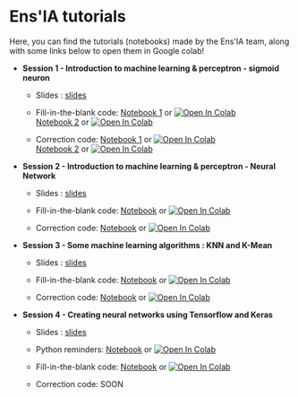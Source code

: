 # Ens'IA tutorials

Here, you can find the tutorials (notebooks) made by the Ens'IA team, along with some links below to open them in Google colab!

- **Session 1 - Introduction to machine learning & perceptron - sigmoid neuron**

  - Slides : [slides](session1/ensia_pres1.pdf)

  - Fill-in-the-blank code: [Notebook 1](https://github.com/YannSia/tutorials/blob/master/session1/session1_part1_perceptron_todo.ipynb) or [![Open In Colab](https://colab.research.google.com/assets/colab-badge.svg)](https://colab.research.google.com/github/yannsia/tutorials/blob/master/session1/session1_part1_perceptron_todo.ipynb)  
    [Notebook 2](https://github.com/YannSia/tutorials/blob/master/session1/session1_part2_signoid_todo.ipynb) or [![Open In Colab](https://colab.research.google.com/assets/colab-badge.svg)](https://colab.research.google.com/github/yannsia/tutorials/blob/master/session1/session1_part2_signoid_todo.ipynb)

  - Correction code: [Notebook 1](https://github.com/YannSia/tutorials/blob/master/session1/session1_part1_correction.ipynb) or [![Open In Colab](https://colab.research.google.com/assets/colab-badge.svg)](https://colab.research.google.com/github/yannsia/tutorials/blob/master/session1/session1_part1_correction.ipynb)  
    [Notebook 2](https://github.com/YannSia/tutorials/blob/master/session1/session1_part2_correction.ipynb) or [![Open In Colab](https://colab.research.google.com/assets/colab-badge.svg)](https://colab.research.google.com/github/yannsia/tutorials/blob/master/session1/session1_part2_correction.ipynb)

- **Session 2 - Introduction to machine learning & perceptron - Neural Network**

  - Slides : [slides](session2/Ensia_Neural_Network.pdf)

  - Fill-in-the-blank code: [Notebook](https://github.com/YannSia/tutorials/blob/master/session2/session2_Neural_Network_TODO.ipynb) or [![Open In Colab](https://colab.research.google.com/assets/colab-badge.svg)](https://colab.research.google.com/github/yannsia/tutorials/blob/master/session2/session2_Neural_Network_TODO.ipynb)

  - Correction code: [Notebook](https://github.com/YannSia/tutorials/blob/master/session2/session2_Neural_Network.ipynb) or [![Open In Colab](https://colab.research.google.com/assets/colab-badge.svg)](https://colab.research.google.com/github/yannsia/tutorials/blob/master/session2/session2_Neural_Network.ipynb)

- **Session 3 - Some machine learning algorithms : KNN and K-Mean**

  - Slides : [slides](session3/ensia_KNN.pdf)

  - Fill-in-the-blank code: [Notebook](https://github.com/YannSia/tutorials/blob/master/session3/Session_3_KNN_TODO.ipynb) or [![Open In Colab](https://colab.research.google.com/assets/colab-badge.svg)](https://colab.research.google.com/github/yannsia/tutorials/blob/master/session3/Session_3_KNN_TODO.ipynb)

  - Correction code: [Notebook](https://github.com/YannSia/tutorials/blob/master/session3/Session_3-KNN.ipynb) or [![Open In Colab](https://colab.research.google.com/assets/colab-badge.svg)](https://colab.research.google.com/github/yannsia/tutorials/blob/master/session3/Session_3-KNN.ipynb)

- **Session 4 - Creating neural networks using Tensorflow and Keras**

  - Slides : [slides](session4/neural-networks.pdf)

  - Python reminders: [Notebook](https://github.com/YannSia/tutorials/blob/master/session4/python-reminders.ipynb) or [![Open In Colab](https://colab.research.google.com/assets/colab-badge.svg)](https://colab.research.google.com/github/yannsia/tutorials/blob/master/session4/python-reminders.ipynb)

  - Fill-in-the-blank code: [Notebook](https://github.com/YannSia/tutorials/blob/master/session4/TODO_Session_4-Neural_Network_using_Keras.ipynb) or [![Open In Colab](https://colab.research.google.com/assets/colab-badge.svg)](https://colab.research.google.com/github/yannsia/tutorials/blob/master/session4/TODO_Session_4-Neural_Network_using_Keras.ipynb)

  - Correction code: SOON
